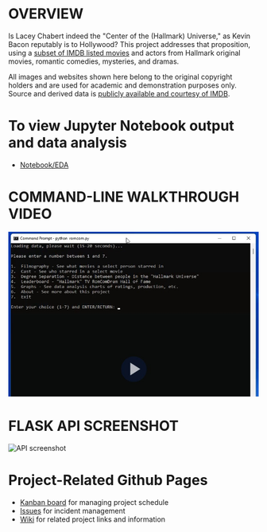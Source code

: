 # OVERVIEW
Is Lacey Chabert indeed the "Center of the (Hallmark) Universe," as Kevin Bacon reputably is to Hollywood? This project addresses that proposition, using a [subset of IMDB listed movies](https://github.com/hellums/lacey-bacon/blob/root/watchlist.txt) and actors from Hallmark original movies, romantic comedies, mysteries, and dramas.  

All images and websites shown here belong to the original copyright holders and are used for academic and demonstration purposes only. Source and derived data is [publicly available and courtesy of IMDB](https://www.imdb.com/interfaces/).

# To view Jupyter Notebook output and data analysis
- [Notebook/EDA](https://github.com/hellums/lacey-bacon/blob/root/romcomEDA.pdf)

# COMMAND-LINE WALKTHROUGH VIDEO
[<img alt="romcom video walkthrough" width="600px" src="images/romcom.jpg" />](https://screencast-o-matic.com/watch/c3e6FLVFY4U)

# FLASK API SCREENSHOT
<p><img alt="API screenshot" width="600px" src="https://user-images.githubusercontent.com/83464025/157280816-da3468ad-3ffe-482f-8161-ed3696d6c61c.png" ></p>

# Project-Related Github Pages
- [Kanban board](https://github.com/hellums/lacey-bacon/projects/1) for managing project schedule
- [Issues](https://github.com/hellums/lacey-bacon/issues) for incident management
- [Wiki](https://github.com/hellums/lacey-bacon/wiki/Data-Analytics-Course-Project) for related project links and information
